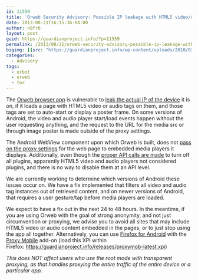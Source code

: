 ```yaml
---
id: 11559
title: 'Orweb Security Advisory: Possible IP leakage with HTML5 video/audio'
date: 2013-08-21T16:15:36-04:00
author: n8fr8
layout: post
guid: https://guardianproject.info/?p=11559
permalink: /2013/08/21/orweb-security-advisory-possible-ip-leakage-with-html5-videoaudio/
bigimg: [{src: "https://guardianproject.info/wp-content/uploads/2010/03/orweb.png",}]
categories:
  - Advisory
tags:
  - orbot
  - orweb
  - tor
---
```

The [Orweb browser app](/apps/orweb) is vulnerable to [leak the actual IP of the device](https://dev.guardianproject.info/issues/1754) it is on, if it loads a page with HTML5 video or audio tags on them, and those tags are set to auto-start or display a poster frame. On some versions of Android, the video and audio player start/load events happen without the user requesting anything, and the request to the URL for the media src or through image poster is made outside of the proxy settings.

The Android WebView component upon which Orweb is built, does not [pass on the proxy settings](https://github.com/guardianproject/OnionKit/blob/master/libonionkit/src/info/guardianproject/onionkit/web/WebkitProxy.java) for the web page to embedded media players it displays. Additionally, even though the [proper API calls are made](http://developer.android.com/reference/android/webkit/WebSettings.PluginState.html) to turn off all plugins, apparently HTML5 video and audio players not considered plugins, and there is no way to disable them at an API level.

We are currently working to determine which versions of Android these issues occur on. We have a fix implemented that filters all video and audio tag instances out of retrieved content, and on newer versions of Android, that requires a user gesture/tap before media players are loaded.

We expect to have a fix out in the next 24 to 48 hours. In the meantime, if you are using Orweb with the goal of strong anonymity, and not just circumvention or proxying, we advise you to avoid all sites that may include HTML5 video or audio content embedded in the pages, or to just stop using the app all together. Alternatively, you can use [Firefox for Android](https://www.mozilla.org/en-US/mobile/) with the [Proxy Mobile](https://guardianproject.info/apps/proxymob-firefox-add-on/) add-on (load this XPI within Firefox: https://guardianproject.info/releases/proxymob-latest.xpi)

_This does NOT affect users who use the root mode with transparent proxying, as that handles proxying the entire traffic of the entire device or a particular app._